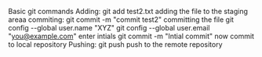Basic git commands 
Adding:
git add test2.txt
adding the file to the staging areaa
commiting:
git commit -m "commit test2"
committing the file
git config --global user.name "XYZ"
git config --global user.email "you@example.com"
enter intials
git commit -m "Intial commit"
now commit to local repository
Pushing:
git push
push to the remote repository